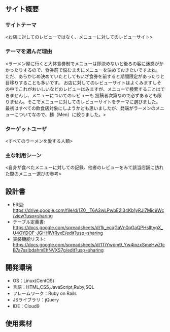 # <Menyu>

## サイト概要
### サイトテーマ
<お店に対してのレビューではなく、メニューに対してのレビューサイト>

### テーマを選んだ理由
<ラーメン屋に行くと大体食券制でメニューは即決めないと後ろの客に迷惑がかかったりするので、食券前で悩むまえにメニューを決めておきたいですよね。
ただ、あらかじめ決めていたとしてもいざ食券を前すると期間限定があったりと目移りすることも多いです。
お店に対してのレビューサイトはよくみますしその中でこれがおいしいなどのレビューはみますが、メニューで検索することはできませんし、メニューについてのレビューも
投稿者次第なので必ずあるとも限りません。そこでメニューに対してのレビューサイトをテーマに選びました。
最初はすべての飲食店対象にしようかとも思いましたが、発端がラーメンのメニューについてなので、麺（Men）に絞りました。>

### ターゲットユーザ
<すべてのラーメンを愛する人類>

### 主な利用シーン
<自身が食べたメニューに対しての記録、他者のレビューをみて該当店舗に訪れた際のメニュー選びの参考>

## 設計書
- ER図: https://drive.google.com/file/d/1Z0__T6A3wLPwbE2l34Kb1yRJl7Mic9Wc/view?usp=sharing
- テーブル定義書: https://docs.google.com/spreadsheets/d/1k_ecqGaVn0pGaQPHsIItygX_U4OYDOF-JGHHlVtRyxE/edit?usp=sharing
- 実装機能リスト: https://docs.google.com/spreadsheets/d/1TiYwpm9_Yw4ipzxSmeHwZfcB7a7sslbdahmEhNVXS7g/edit?usp=sharing

## 開発環境
- OS：Linux(CentOS)
- 言語：HTML,CSS,JavaScript,Ruby,SQL
- フレームワーク：Ruby on Rails
- JSライブラリ：jQuery
- IDE：Cloud9

## 使用素材